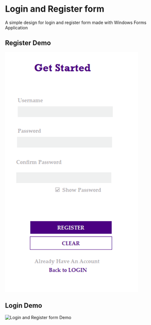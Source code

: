 # Login and Register form
A simple design for login and register form made with Windows Forms Application

## Register Demo
![Login and Register form Demo](demo/registerForm.gif)

## Login Demo
![Login and Register form Demo](demo/loginForm1.gif)
